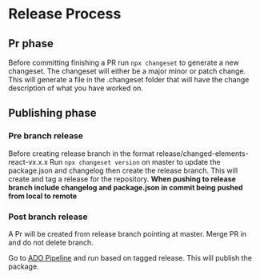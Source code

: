 # Release Process

## Pr phase

Before committing finishing a PR run `npx changeset` to generate a new changeset. The changeset will either be a major minor or patch change.
This will generate a file in the .changeset folder that will have the change description of what you have worked on.

## Publishing phase

### Pre branch release

Before creating release branch in the format release/changed-elements-react-vx.x.x
Run `npx changeset version` on master to update the package.json and changelog then create the release branch.
This will create and tag a release for the repository.
**When pushing to release branch include changelog and package.json in commit being pushed from local to remote**

### Post branch release

A Pr will be created from release branch pointing at master. Merge PR in and do not delete branch.

Go to [ADO Pipeline](https://bentleycs.visualstudio.com/iModelTechnologies/_build?definitionId=9397) and run based on tagged release. This will publish the package.

